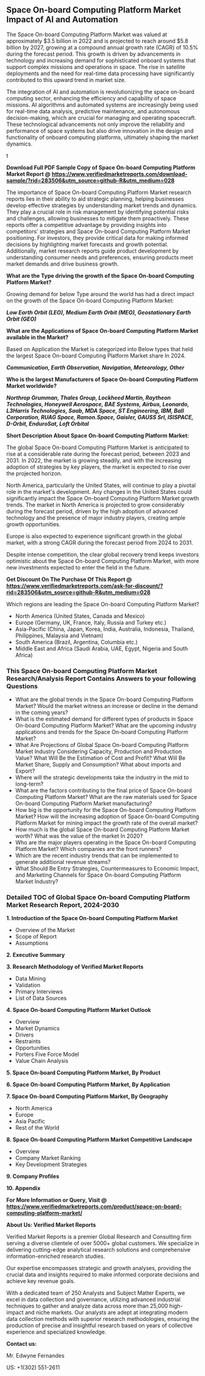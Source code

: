 <h2>Space On-board Computing Platform Market Impact of AI and Automation</h2><p>The Space On-board Computing Platform Market was valued at approximately $3.5 billion in 2022 and is projected to reach around $5.8 billion by 2027, growing at a compound annual growth rate (CAGR) of 10.5% during the forecast period. This growth is driven by advancements in technology and increasing demand for sophisticated onboard systems that support complex missions and operations in space. The rise in satellite deployments and the need for real-time data processing have significantly contributed to this upward trend in market size.</p><p>The integration of AI and automation is revolutionizing the space on-board computing sector, enhancing the efficiency and capability of space missions. AI algorithms and automated systems are increasingly being used for real-time data analysis, predictive maintenance, and autonomous decision-making, which are crucial for managing and operating spacecraft. These technological advancements not only improve the reliability and performance of space systems but also drive innovation in the design and functionality of onboard computing platforms, ultimately shaping the market dynamics.</p>t</p><p id="" class=""><strong>Download Full PDF Sample Copy of Space On-board Computing Platform Market Report @ <a href="https://www.verifiedmarketreports.com/download-sample/?rid=283506&utm_source=github-R&utm_medium=028" target="_blank">https://www.verifiedmarketreports.com/download-sample/?rid=283506&utm_source=github-R&utm_medium=028</a></strong></p><p>The importance of&nbsp;Space On-board Computing Platform Market research reports lies in their ability to aid strategic planning, helping businesses develop effective strategies by understanding market trends and dynamics. They play a crucial role in risk management by identifying potential risks and challenges, allowing businesses to mitigate them proactively. These reports offer a competitive advantage by providing insights into competitors' strategies and Space On-board Computing Platform Market positioning. For investors, they provide critical data for making informed decisions by highlighting market forecasts and growth potential. Additionally, market research reports guide product development by understanding consumer needs and preferences, ensuring products meet market demands and drive business growth.</p><p><strong>What are the&nbsp;Type driving the growth of the Space On-board Computing Platform Market?</strong></p><p id="" class="">Growing demand for below Type around the world has had a direct impact on the growth of the Space On-board Computing Platform Market:</p><em><strong>Low Earth Orbit (LEO), Medium Earth Orbit (MEO), Geostationary Earth Orbit (GEO)</strong></em></p><strong>What are the&nbsp;Applications&nbsp;of Space On-board Computing Platform Market available in the Market?</strong></p><p id="" class="">Based on Application the Market is categorized into Below types that held the largest Space On-board Computing Platform Market share In 2024.</p><em><strong>Communication, Earth Observation, Navigation, Meteorology, Other</strong></em></p><strong>Who is the largest Manufacturers of Space On-board Computing Platform Market worldwide?</strong></p><p><em><strong>Northrop Grumman, Thales Group, Lockheed Martin, Raytheon Technologies, Honeywell Aerospace, BAE Systems, Airbus, Leonardo, L3Harris Technologies, Saab, MDA Space, ST Engineering, IBM, Ball Corporation, RUAG Space, Ramon.Space, Gaisler, GAUSS Srl, ISISPACE, D-Orbit, EnduroSat, Loft Orbital</strong></em></p><p id="" class=""><strong>Short Description About Space On-board Computing Platform Market:</strong></p><p>The global Space On-board Computing Platform Market is anticipated to rise at a considerable rate during the forecast period, between 2023 and 2031. In 2022, the market is growing steadily, and with the increasing adoption of strategies by key players, the market is expected to rise over the projected horizon.</p><p>North America, particularly the United States, will continue to play a pivotal role in the market's development. Any changes in the United States could significantly impact the Space On-board Computing Platform Market growth trends. The market in North America is projected to grow considerably during the forecast period, driven by the high adoption of advanced technology and the presence of major industry players, creating ample growth opportunities.</p><p>Europe is also expected to experience significant growth in the global market, with a strong CAGR during the forecast period from 2024 to 2031.</p><p>Despite intense competition, the clear global recovery trend keeps investors optimistic about the Space On-board Computing Platform Market, with more new investments expected to enter the field in the future.</p><p id="" class=""><strong>Get Discount On The Purchase Of This Report @ <a href="https://www.verifiedmarketreports.com/ask-for-discount/?rid=283506&utm_source=github-R&utm_medium=028" target="_blank">https://www.verifiedmarketreports.com/ask-for-discount/?rid=283506&utm_source=github-R&utm_medium=028</a></strong></p>Which regions are leading the Space On-board Computing Platform Market?</p><ul><li>North America (United States, Canada and Mexico)</li><li>Europe (Germany, UK, France, Italy, Russia and Turkey etc.)</li><li>Asia-Pacific (China, Japan, Korea, India, Australia, Indonesia, Thailand, Philippines, Malaysia and Vietnam)</li><li>South America (Brazil, Argentina, Columbia etc.)</li><li>Middle East and Africa (Saudi Arabia, UAE, Egypt, Nigeria and South Africa)</li></ul><h3 id="" class="">This Space On-board Computing Platform Market Research/Analysis Report Contains Answers to your following Questions</h3><ul><li>What are the global trends in the Space On-board Computing Platform Market? Would the market witness an increase or decline in the demand in the coming years?</li><li>What is the estimated demand for different types of products in Space On-board Computing Platform Market? What are the upcoming industry applications and trends for the Space On-board Computing Platform Market?</li><li>What Are Projections of Global Space On-board Computing Platform Market Industry Considering Capacity, Production and Production Value? What Will Be the Estimation of Cost and Profit? What Will Be Market Share, Supply and Consumption? What about imports and Export?</li><li>Where will the strategic developments take the industry in the mid to long-term?</li><li>What are the factors contributing to the final price of Space On-board Computing Platform Market? What are the raw materials used for Space On-board Computing Platform Market manufacturing?</li><li>How big is the opportunity for the Space On-board Computing Platform Market? How will the increasing adoption of Space On-board Computing Platform Market for mining impact the growth rate of the overall market?</li><li>How much is the global Space On-board Computing Platform Market worth? What was the value of the market In 2020?</li><li>Who are the major players operating in the Space On-board Computing Platform Market? Which companies are the front runners?</li><li>Which are the recent industry trends that can be implemented to generate additional revenue streams?</li><li>What Should Be Entry Strategies, Countermeasures to Economic Impact, and Marketing Channels for Space On-board Computing Platform Market Industry?</li></ul><h3 id="" class="">Detailed TOC of Global Space On-board Computing Platform Market Research Report, 2024-2030</h3><p id="" class=""><strong>1. Introduction of the Space On-board Computing Platform Market</strong></p><ul><li>Overview of the Market</li><li>Scope of Report</li><li>Assumptions</li></ul><p id="" class=""><strong>2. Executive Summary</strong></p><p id="" class=""><strong>3. Research Methodology of Verified Market Reports</strong></p><ul><li>Data Mining</li><li>Validation</li><li>Primary Interviews</li><li>List of Data Sources</li></ul><p id="" class=""><strong>4. Space On-board Computing Platform Market Outlook</strong></p><ul><li>Overview</li><li>Market Dynamics</li><li>Drivers</li><li>Restraints</li><li>Opportunities</li><li>Porters Five Force Model</li><li>Value Chain Analysis</li></ul><p id="" class=""><strong>5. Space On-board Computing Platform Market, By Product</strong></p><p id="" class=""><strong>6. Space On-board Computing Platform Market, By Application</strong></p><p id="" class=""><strong>7. Space On-board Computing Platform Market, By Geography</strong></p><ul><li>North America</li><li>Europe</li><li>Asia Pacific</li><li>Rest of the World</li></ul><p id="" class=""><strong>8. Space On-board Computing Platform Market Competitive Landscape</strong></p><ul><li>Overview</li><li>Company Market Ranking</li><li>Key Development Strategies</li></ul><p id="" class=""><strong>9. Company Profiles</strong></p><p id="" class=""><strong>10. Appendix</strong></p><p id="" class=""><strong>For More Information or Query, Visit @ <a href="https://www.verifiedmarketreports.com/product/space-on-board-computing-platform-market/" target="_blank">https://www.verifiedmarketreports.com/product/space-on-board-computing-platform-market/</a></strong></p><p id="" class=""><strong>About Us: Verified Market Reports</strong></p><p id="" class="">Verified Market Reports is a premier Global Research and Consulting firm serving a diverse clientele of over 5000+ global customers. We specialize in delivering cutting-edge analytical research solutions and comprehensive information-enriched research studies.</p><p id="" class="">Our expertise encompasses strategic and growth analyses, providing the crucial data and insights required to make informed corporate decisions and achieve key revenue goals.</p><p id="" class="">With a dedicated team of 250 Analysts and Subject Matter Experts, we excel in data collection and governance, utilizing advanced industrial techniques to gather and analyze data across more than 25,000 high-impact and niche markets. Our analysts are adept at integrating modern data collection methods with superior research methodologies, ensuring the production of precise and insightful research based on years of collective experience and specialized knowledge.</p><p id="" class=""><strong>Contact us:</strong></p><p id="" class="">Mr. Edwyne Fernandes</p><p id="" class="">US: +1(302) 551-2611</p>